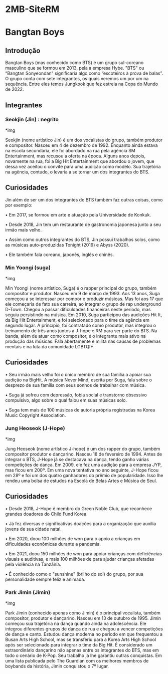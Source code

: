 # 2MB-SiteRM
<!DOCTYPE HTML>
<html>
  <head>
    <meta charset="utf-8">
    <title>BTS</title>
  </head>
  <body>
    <h1> Bangtan Boys </h1>
    
<h2> Introdução </h2> 
<p>
    Bangtan Boys (mas conhecido como BTS) é um grupo sul-coreano masculino que se formou em 2013, pela a empresa Hybe.
"BTS" ou “Bangtan Sonyeondan" significaria algo como “escoteiros à prova de balas”.
O grupo conta com sete integrantes, os quais veremos um por um na sequência.
Entre eles temos Jungkook que fez estreia na Copa do Mundo de 2022. 
</p>

<h2> Integrantes </h2>

<h3> Seokjin (Jin) : negrito </h3>
*img

<p>
    Seokjin (nome artístico Jin) é um dos vocalistas do grupo, também produtor e compositor.
Nasceu em 4 de dezembro de 1992. Enquanto ainda estava na escola secundária, ele foi abordado na rua pela agência SM Entertainment, mas recusou a oferta na época.
Alguns anos depois, novamente na rua, foi a Big Hit Entertainment que abordou o jovem, que dessa vez aceitou o convite para uma audição como modelo. 
Sua trajetória na agência, contudo, o levaria a se tornar um dos integrantes do BTS.
</p>

<h2> Curiosidades </h2>

<p>
Jin além de ser um dos integrantes do BTS também faz outras coisas, como por exemplo:

• Em 2017, se formou em arte e atuação pela Universidade de Konkuk.

• Desde 2018, Jin tem um restaurante de gastronomia japonesa junto a seu irmão mais velho.

• Assim como outros integrantes do BTS, Jin possui trabalhos solos, como as músicas auto-produzidas Tonight (2019) e Abyss (2020).

• Ele também fala coreano, japonês, inglês e chinês.
</p>

<h3> Min Yoongi (suga) </h3>
*img

<p>
    Min Yoongi (nome artístico, Suga) é o rapper principal do grupo, também compositor e produtor.
Nasceu em 9 de março de 1993. Aos 13 anos, Suga começou a se interessar por compor e produzir músicas. 
Mas foi aos 17 que ele começaria de fato sua carreira, ao integrar o grupo de rap underground D-Town. 
Chegou a passar dificuldades financeiras neste período, mas seguiu persistindo na música. 
Em 2010, Suga participou das audições Hit It, da Big Hit Entertainment, e foi selecionado para o time da agência em segundo lugar. 
A princípio, foi contratado como produtor, mas integrou o treinamento de três anos juntos a J-hope e RM para ser parte do BTS. 
Na banda, além de atuar como compositor, é o integrante mais ativo na produção das músicas. 
Fala abertamente e milita nas causas de problemas mentais e na luta da comunidade LGBTQI+.
</p>

<h2> Curiosidades </h2>

<p>
• Seu irmão mais velho foi o único membro de sua família a apoiar sua audição na BigHit. A música Never Mind, 
escrita por Suga, fala sobre o desprezo de sua família com seus sonhos de trabalhar com música.

• Suga já sofreu com depressão, fobia social e transtorno obsessivo compulsivo, algo sobre o qual falou em suas músicas solo.

• Suga tem mais de 100 músicas de autoria própria registradas na Korea Music Copyright Association.
</p>

<h3> Jung Heoseok (J-Hope) </h3>
*img

<p>
   Jung Heoseok (nome artístico J-hope) é um dos rapper do grupo, também compositor produtor e dançarino. 
Nasceu 18 de fevereiro de 1994. Antes de integrar o BTS, J-Hope já se destacava na dança, 
tendo ganho várias competições de dança. Em 2009, ele fez uma audição para a empresa JYP, mas ficou em 200º. 
Em uma nova tentativa no ano seguinte, J-Hope ficou em 28º e foi um dos quatro ganhadores do prêmio de popularidade. 
Isso lhe rendeu uma bolsa de estudos na Escola de Belas Artes e Música de Seul.
</p>

<h2> Curiosidades </h2>

<p>
• Desde 2018, J-Hope é membro do Green Noble Club, que reconhece grandes doadores do Child Fund Korea.

• Já fez diversas e significativas doações para a organização que auxilia jovens de sua cidade natal.

• Em 2020, doou 100 milhões de won para o apoio a crianças em dificuldades econômicas durante a pandemia.

• Em 2021, doou 150 milhões de won para apoiar crianças com deficiências visuais e auditivas, e mais 100 milhões de para ajudar crianças afetadas pela violência na Tanzânia.

• É conhecido como o "sunshine" (brilho do sol) do grupo, por sua personalidade sempre feliz e animada.
</p>

<h3> Park Jimin (Jimin) </h3>
*img

<p> 
Park Jimin (conhecido apenas como Jimin) é o principal vocalista, também compositor, produtor e dançarino. 
Nasceu em 13 de outubro de 1995. Jimin começou sua trajetória na dança quando ainda na adolescência.
Ele integrou diferentes grupos de dança de rua e chegou a vencer competições de dança e canto. 
Estudou dança moderna no período em que frequentou a Busan Arts High School, mas se transferiu para a Korea Arts High School após ser selecionado 
para integrar o time da Big Hit.
É considerado um extraordinário dançarino não apenas entre os integrantes do BTS, mas em todo o cenário de K-Pop. 
Seu trabalho já lhe garantiu outras conquistas. Em uma lista publicada pelo The Guardian com os melhores membros de boybands da história, 
Jimin conquistou o 7º lugar. 
</p>

  </body>
</html>
